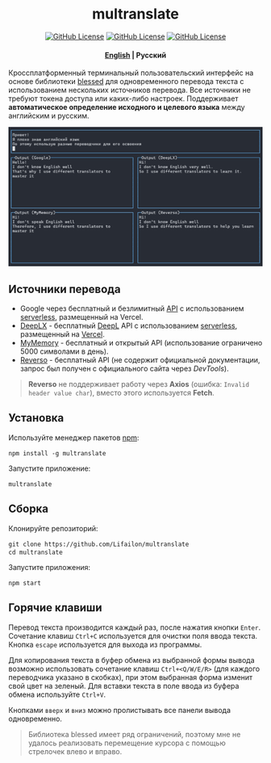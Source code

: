 <h1 align="center">
    multranslate
</h1>

<p align="center">
<a href="https://www.npmjs.com/package/multranslate"><img title="GitHub License"src="https://img.shields.io/npm/v/multranslate?logo=npm&logoColor=red"></a>
<a href="https://www.npmjs.com/package/multranslate"><img title="GitHub License"src="https://img.shields.io/github/languages/top/Lifailon/multranslate?logo=JavaScript&color=yellow"></a>
<a href="https://github.com/Lifailon/multranslate/blob/rsa/LICENSE"><img title="GitHub License"src="https://img.shields.io/github/license/Lifailon/multranslate?logo=readme&logoColor=white&color=white"></a>
</p>

<h4 align="center">
 <a href="README.md">English</a> | <strong>Русский</strong>
</h4>

Кроссплатформенный терминальный пользовательский интерфейс на основе библиотеки [blessed](https://github.com/chjj/blessed) для одновременного перевода текста с использованием нескольких источников перевода. Все источники не требуют токена доступа или каких-либо настроек. Поддерживает **автоматическое определение исходного и целевого языка** между английским и русским.

![Example](/example.jpg)

## Источники перевода

- Google через бесплатный и безлимитный [API](https://github.com/matheuss/google-translate-api) с использованием [serverless](https://github.com/olavoparno/translate-serverless-vercel), размещенный на Vercel.
- [DeepLX](https://github.com/OwO-Network/DeepLX) - бесплатный [DeepL](https://deepl.com) API с использованием [serverless](https://github.com/LegendLeo/deeplx-serverless), размещенный на [Vercel](https://github.com/olavoparno/translate-serverless-vercel).
- [MyMemory](https://mymemory.translated.net/doc/spec.php) - бесплатный и открытый API (использование ограничено 5000 символами в день).
- [Reverso](https://www.reverso.net) - бесплатный API (не содержит официальной документации, запрос был получен с официального сайта через *DevTools*).

> **Reverso** не поддерживает работу через **Axios** (ошибка: `Invalid header value char`), вместо этого используется **Fetch**.

## Установка

Используйте менеджер пакетов [npm](https://www.npmjs.com/package/multranslate):

```shell
npm install -g multranslate
```

Запустите приложение:

```shell
multranslate
```

## Сборка

Клонируйте репозиторий:

```shell
git clone https://github.com/Lifailon/multranslate
cd multranslate
```

Запустите приложения:

```shell
npm start
```

## Горячие клавиши

Перевод текста производится каждый раз, после нажатия кнопки `Enter`. Сочетание клавиш `Ctrl+C` используется для очистки поля ввода текста. Кнопка `escape` используется для выхода из программы.

Для копирования текста в буфер обмена из выбранной формы вывода возможно использовать сочетание клавиш `Ctrl+<Q/W/E/R>` (для каждого переводчика указано в скобках), при этом выбранная форма изменит свой цвет на зеленый. Для вставки текста в поле ввода из буфера обмена используйте `Ctrl+V`.

Кнопками `вверх` и `вниз` можно пролистывать все панели вывода одновременно.

> Библиотека blessed имеет ряд ограничений, поэтому мне не удалось реализовать перемещение курсора с помощью стрелочек влево и вправо.
